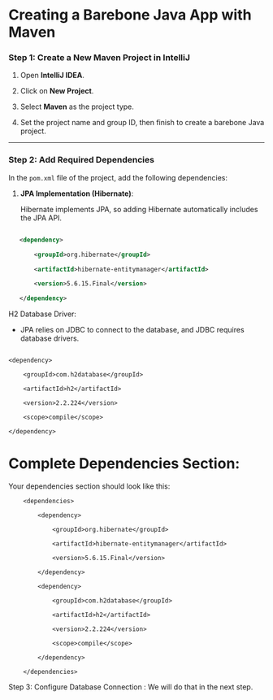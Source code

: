 # Creating a Barebone Java App with Maven



### Step 1: Create a New Maven Project in IntelliJ



1. Open **IntelliJ IDEA**.

2. Click on **New Project**.

3. Select **Maven** as the project type.

4. Set the project name and group ID, then finish to create a barebone Java project.



---



### Step 2: Add Required Dependencies



In the `pom.xml` file of the project, add the following dependencies:



1. **JPA Implementation (Hibernate)**:  

   Hibernate implements JPA, so adding Hibernate automatically includes the JPA API.



```xml

   <dependency>

       <groupId>org.hibernate</groupId>

       <artifactId>hibernate-entitymanager</artifactId>

       <version>5.6.15.Final</version>

   </dependency>
```
H2 Database Driver:
- JPA relies on JDBC to connect to the database, and JDBC requires database drivers.
```

<dependency>

    <groupId>com.h2database</groupId>

    <artifactId>h2</artifactId>

    <version>2.2.224</version>

    <scope>compile</scope>

</dependency>
```

# Complete Dependencies Section:

Your dependencies section should look like this:

```
    <dependencies>

        <dependency>

            <groupId>org.hibernate</groupId>

            <artifactId>hibernate-entitymanager</artifactId>

            <version>5.6.15.Final</version>

        </dependency>

        <dependency>

            <groupId>com.h2database</groupId>

            <artifactId>h2</artifactId>

            <version>2.2.224</version>

            <scope>compile</scope>

        </dependency>

    </dependencies>
```

Step 3: Configure Database Connection : We will do that in the next step.
